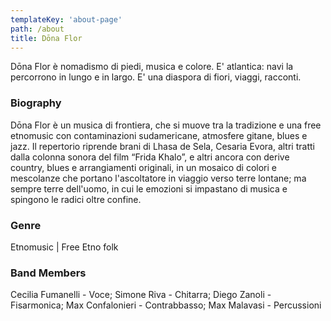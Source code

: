 ```yaml
---
templateKey: 'about-page'
path: /about
title: Dōna Flor
---
```

Dōna Flor è nomadismo di piedi, musica e colore. E' atlantica: navi la percorrono in lungo e in largo. E' una diaspora di fiori, viaggi, racconti.

### Biography
Dōna Flor è un musica di frontiera, che si muove tra la tradizione e una free etnomusic con contaminazioni sudamericane, atmosfere gitane, blues e jazz.
Il repertorio riprende brani di Lhasa de Sela, Cesaria Evora, altri tratti dalla colonna sonora del film “Frida Khalo”, e altri ancora con derive country, blues e arrangiamenti originali, in un mosaico di colori e mescolanze che portano l'ascoltatore in viaggio verso terre lontane; ma sempre terre dell'uomo, in cui le emozioni si impastano di musica e spingono le radici oltre confine.

### Genre
Etnomusic | Free Etno folk

### Band Members
Cecilia Fumanelli - Voce;
Simone Riva - Chitarra;
Diego Zanoli - Fisarmonica;
Max Confalonieri - Contrabbasso;
Max Malavasi - Percussioni

